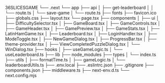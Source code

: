 36SLICESGAME
└── .next
└── app
    ├── api
    │   ├── get-leaderboard
    │   │   └── route.ts
    │   └── save-game
    │       └── route.ts
    ├── fonts
    ├── favicon.ico
    ├── globals.css
    ├── layout.tsx
    └── page.tsx
├── components
│   ├── ui
│   ├── DifficultySelector.tsx
│   ├── GameBoard.tsx
│   ├── GameControls.tsx
│   ├── GameHeader.tsx
│   ├── GamePreview.tsx
│   ├── GameStats.tsx
│   ├── LatinHamGame.tsx
│   ├── Leaderboard.tsx
│   ├── LoginHandler.tsx
│   ├── ModeToggle.tsx
│   ├── NewGameDialog.tsx
│   ├── ProgressBar.tsx
│   ├── theme-provider.tsx
│   ├── ViewCompletedPuzzleDialog.tsx
│   └── WinDialog.tsx
├── hooks
│   ├── useGameLogic.ts
│   └── useLeaderboard.ts
├── lib
├── node_modules
├── types
│   └── index.ts
├── utils
│   ├── formatTime.ts
│   ├── gameLogic.ts
│   └── leaderboardUtils.ts
├── .env.local
├── .eslintrc.json
├── .gitignore
├── components.json
├── middleware.ts
├── next-env.d.ts
└── next.config.mjs